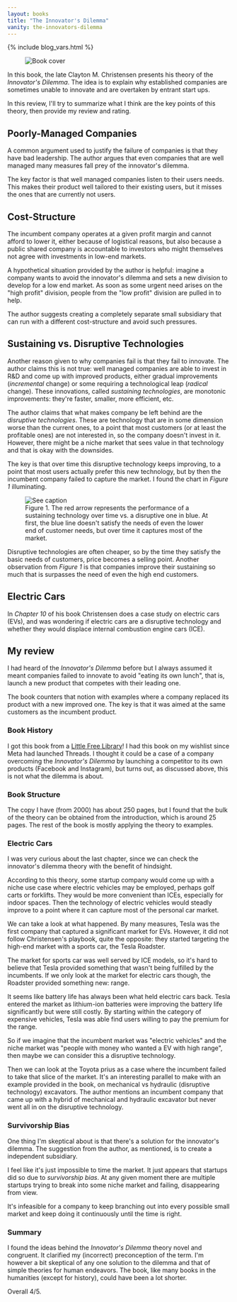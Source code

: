 ```yaml
---
layout: books
title: "The Innovator's Dilemma"
vanity: the-innovators-dilemma
---
```


{% include blog_vars.html %}

<figure class="image_float_left">
  <img src="{{site.url}}/resources/books/innovators_dilemma.jpg" alt="Book cover" />
</figure>

In this book, the late Clayton M. Christensen presents his theory of the *Innovator's Dilemma*. The idea is to explain why established companies are sometimes unable to innovate and are overtaken by entrant start ups.

In this review, I'll try to summarize what I think are the key points of this theory, then provide my review and rating.

## Poorly-Managed Companies

A common argument used to justify the failure of companies is that they have bad leadership. The author argues that even companies that are well managed many measures fall prey of the innovator's dilemma.

The key factor is that well managed companies listen to their users needs. This makes their product well tailored to their existing users, but it misses the ones that are currently not users.

## Cost-Structure

The incumbent company operates at a given profit margin and cannot afford to lower it, either because of logistical reasons, but also because a public shared company is accountable to investors who might themselves not agree with investments in low-end markets.

A hypothetical situation provided by the author is helpful: imagine a company wants to avoid the innovator's dilemma and sets a new division to develop for a low end market. As soon as some urgent need arises on the "high profit" division, people from the "low profit" division are pulled in to help.

The author suggests creating a completely separate small subsidiary that can run with a different cost-structure and avoid such pressures.

## Sustaining vs. Disruptive Technologies

Another reason given to why companies fail is that they fail to innovate. The author claims this is not true: well managed companies are able to invest in R&D and come up with improved products, either gradual improvements (*incremental* change) or some requiring a technological leap (*radical* change). These innovations, called *sustaining technologies*, are monotonic improvements: they're faster, smaller, more efficient, etc.

The author claims that what makes company be left behind are the *disruptive technologies*. These are technology that are in some dimension worse than the current ones, to a point that most customers (or at least the profitable ones) are not interested in, so the company doesn't invest in it. However, there might be a niche market that sees value in that technology and that is okay with the downsides.

The key is that over time this disruptive technology keeps improving, to a point that most users actually prefer this new technology, but by then the incumbent company failed to capture the market. I found the chart in *Figure 1* illuminating.

<figure class="center_children">
  <img src="{{resources_path_books}}/chart.png" alt="See caption" />
  <figcaption>Figure 1. The red arrow represents the performance of a sustaining technology over time vs. a disruptive one in blue. At first, the blue line doesn't satisfy the needs of even the lower end of customer needs, but over time it captures most of the market.</figcaption>
</figure>

Disruptive technologies are often cheaper, so by the time they satisfy the basic needs of customers, price becomes a selling point. Another observation from *Figure 1* is that companies improve their sustaining so much that is surpasses the need of even the high end customers.

## Electric Cars

In *Chapter 10* of his book Christensen does a case study on electric cars (EVs), and was wondering if electric cars are a disruptive technology and whether they would displace internal combustion engine cars (ICE).

## My review

I had heard of the *Innovator's Dilemma* before but I always assumed it meant companies failed to innovate to avoid "eating its own lunch", that is, launch a new product that competes with their leading one.

The book counters that notion with examples where a company replaced its product with a new improved one. The key is that it was aimed at the same customers as the incumbent product.

### Book History

I got this book from a [Little Free Library](https://littlefreelibrary.org/)! I had this book on my wishlist since Meta had launched Threads. I thought it could be a case of a company overcoming the *Innovator's Dilemma* by launching a competitor to its own products (Facebook and Instagram), but turns out, as discussed above, this is not what the dilemma is about.

### Book Structure

The copy I have (from 2000) has about 250 pages, but I found that the bulk of the theory can be obtained from the introduction, which is around 25 pages. The rest of the book is mostly applying the theory to examples.

### Electric Cars

I was very curious about the last chapter, since we can check the innovator's dilemma theory with the benefit of hindsight.

According to this theory, some startup company would come up with a niche use case where electric vehicles may be employed, perhaps golf carts or forklifts. They would be more convenient than ICEs, especially for indoor spaces. Then the technology of electric vehicles would steadly improve to a point where it can capture most of the personal car market.

We can take a look at what happened. By many measures, Tesla was the first company that captured a significant market for EVs. However, it did not follow Christensen's playbook, quite the opposite: they started targeting the high-end market with a sports car, the Tesla Roadster.

The market for sports car was well served by ICE models, so it's hard to believe that Tesla provided something that wasn't being fulfilled by the incumbents. If we only look at the market for electric cars though, the Roadster provided something new: range.

It seems like battery life has always been what held electric cars back. Tesla entered the market as lithium-ion batteries were improving the battery life significantly but were still costly. By starting within the category of expensive vehicles, Tesla was able find users willing to pay the premium for the range.

So if we imagine that the incumbent market was "electric vehicles" and the niche market was "people with money who wanted a EV with high range", then maybe we can consider this a disruptive technology.

Then we can look at the Toyota prius as a case where the incumbent failed to take that slice of the market. It's an interesting parallel to make with an example provided in the book, on mechanical vs hydraulic (disruptive technology) excavators. The author mentions an incumbent company that came up with a hybrid of mechanical and hydraulic excavator but never went all in on the disruptive technology.

### Survivorship Bias

One thing I'm skeptical about is that there's a solution for the innovator's dilemma. The suggestion from the author, as mentioned, is to create a independent subsidiary.

I feel like it's just impossible to time the market. It just appears that startups did so due to *survivorship bias*. At any given moment there are multiple startups trying to break into some niche market and failing, disappearing from view.

It's infeasible for a company to keep branching out into every possible small market and keep doing it continuously until the time is right.

### Summary

I found the ideas behind the *Innovator's Dilemma* theory novel and congruent. It clarified my (incorrect) preconception of the term. I'm however a bit skeptical of any one solution to the dilemma and that of simple theories for human endeavors. The book, like many books in the humanities (except for history), could have been a lot shorter.

Overall 4/5.
